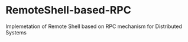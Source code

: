 # RemoteShell-based-RPC
Implemetation of Remote Shell based on RPC mechanism for Distributed Systems
